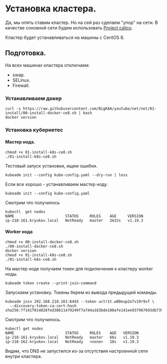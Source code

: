 # Установка кластера.

Да, мы опять ставим кластер. Но на сей раз сделаем "упор" на сети. В качестве соновной сети будем использовать
[Project calico](https://www.projectcalico.org/).

Кластер будет устанавливаться на машины с CentOS 8.

## Подготовка.

На всех машинах кластера отключаем:
* swap.
* SELinux.
* Firewall.

### Устанавливаем докер

```shell script
curl -s https://raw.githubusercontent.com/BigKAA/youtube/net/net/01-install/00-install-docker-ce8.sh | bash
docker version
```

### Установка кубернетес

#### Мастер нода.

```shell script
chmod +x 01-install-k8s-ce8.sh
./01-install-k8s-ce8.sh
```

Тестовый запуск установки, ищем ошибки.

```shell script
kubeadm init --config kube-config.yaml --dry-run | less
```

Если все хорошо - устанавливаем мастер ноду.

```shell script
kubeadm init --config kube-config.yaml
```

Смотрим что получилось

```shell script
kubectl  get nodes
NAME                       STATUS     ROLES    AGE     VERSION
ip-218-161.kryukov.local   NotReady   master   2m32s   v1.19.3
```

#### Worker нода

```shell script
chmod +x 00-install-docker-ce8.sh
./00-install-docker-ce8.sh
docker version
chmod +x 01-install-k8s-ce8.sh
./01-install-k8s-ce8.sh
```

На мастер ноде получаем токен для подключения к кластеру worker ноды.

```shell script
kubeadm token create --print-join-command
```

Запускаем установку. Токены берем из вывода предыдущей команды.

```shell script
kubeadm join 192.168.218.161:6443 --token uctr1t.w80eup2o7v19r9xf \
  --discovery-token-ca-cert-hash sha256:7f141f014028fed38611479249f7a744a183bde100afe141ee937967693db739
```

Смотрим что получилось.

```shell script
kubectl get nodes
NAME                       STATUS     ROLES    AGE   VERSION
ip-218-161.kryukov.local   NotReady   master   66s   v1.19.3
ip-218-162.kryukov.local   NotReady   <none>   18s   v1.19.3
```

Видим, что DNS не запустился из-за отсутствия настроенной сети внутри кластера.
